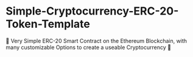 # Simple-Cryptocurrency-ERC-20-Token-Template
📝 Very Simple ERC-20 Smart Contract on the Ethereum Blockchain, with many customizable Options to create a useable Cryptocurrency 📝
